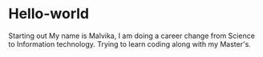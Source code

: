# Hello-world
Starting out
My name is Malvika, I am doing a career change from Science to Information technology. Trying to learn coding along with my Master's.
